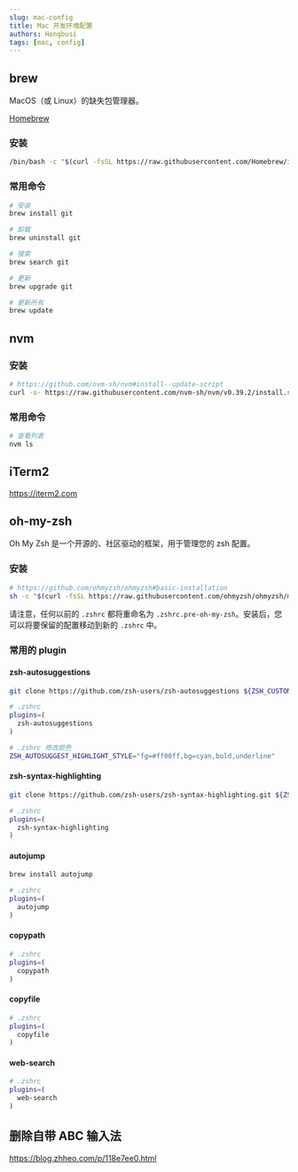 ```yaml
---
slug: mac-config
title: Mac 开发环境配置
authors: Hongbusi
tags: [mac, config]
---
```


## brew

MacOS（或 Linux）的缺失包管理器。

[Homebrew](https://brew.sh)

### 安装

``` bash
/bin/bash -c "$(curl -fsSL https://raw.githubusercontent.com/Homebrew/install/HEAD/install.sh)"
```

### 常用命令

``` bash
# 安装
brew install git

# 卸载
brew uninstall git

# 搜索
brew search git

# 更新
brew upgrade git

# 更新所有
brew update
```

## nvm

### 安装

``` bash
# https://github.com/nvm-sh/nvm#install--update-script
curl -o- https://raw.githubusercontent.com/nvm-sh/nvm/v0.39.2/install.sh | bash
```

### 常用命令

``` bash
# 查看列表
nvm ls
```

## iTerm2

https://iterm2.com

## oh-my-zsh

Oh My Zsh 是一个开源的、社区驱动的框架，用于管理您的 zsh 配置。

### 安装

``` bash
# https://github.com/ohmyzsh/ohmyzsh#basic-installation
sh -c "$(curl -fsSL https://raw.githubusercontent.com/ohmyzsh/ohmyzsh/master/tools/install.sh)"
```

请注意，任何以前的 `.zshrc` 都将重命名为 `.zshrc.pre-oh-my-zsh`。安装后，您可以将要保留的配置移动到新的 `.zshrc` 中。

### 常用的 plugin

#### zsh-autosuggestions

``` bash
git clone https://github.com/zsh-users/zsh-autosuggestions ${ZSH_CUSTOM:-~/.oh-myzsh/custom}/plugins/zsh-autosuggestions

# .zshrc
plugins=(
  zsh-autosuggestions
)

# .zshrc 修改颜色
ZSH_AUTOSUGGEST_HIGHLIGHT_STYLE="fg=#ff00ff,bg=cyan,bold,underline"
```

#### zsh-syntax-highlighting

``` bash
git clone https://github.com/zsh-users/zsh-syntax-highlighting.git ${ZSH_CUSTOM:-~/.ohmy-zsh/custom}/plugins/zsh-syntax-highlighting

# .zshrc
plugins=(
  zsh-syntax-highlighting
)
```

#### autojump

``` bash
brew install autojump

# .zshrc
plugins=(
  autojump
)
```

#### copypath

``` bash
# .zshrc
plugins=(
  copypath
)
```

#### copyfile

``` bash
# .zshrc
plugins=(
  copyfile
)
```

#### web-search

``` bash
# .zshrc
plugins=(
  web-search
)
```

## 删除自带 ABC 输入法

https://blog.zhheo.com/p/118e7ee0.html
